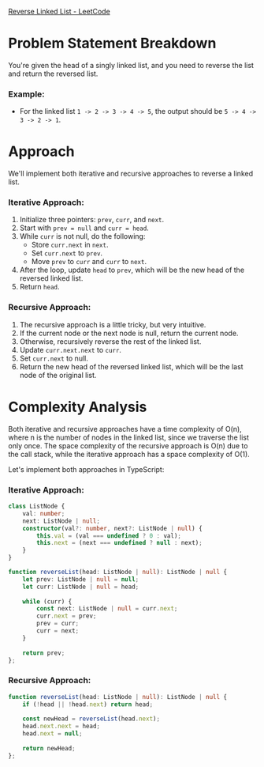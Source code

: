 [Reverse Linked List - LeetCode](https://leetcode.com/problems/reverse-linked-list/description/)

# Problem Statement Breakdown
You're given the head of a singly linked list, and you need to reverse the list and return the reversed list.

### Example:
- For the linked list `1 -> 2 -> 3 -> 4 -> 5`, the output should be `5 -> 4 -> 3 -> 2 -> 1`.

# Approach
We'll implement both iterative and recursive approaches to reverse a linked list.

### Iterative Approach:
1. Initialize three pointers: `prev`, `curr`, and `next`.
2. Start with `prev = null` and `curr = head`.
3. While `curr` is not null, do the following:
    - Store `curr.next` in `next`.
    - Set `curr.next` to `prev`.
    - Move `prev` to `curr` and `curr` to `next`.
4. After the loop, update `head` to `prev`, which will be the new head of the reversed linked list.
5. Return `head`.

### Recursive Approach:
1. The recursive approach is a little tricky, but very intuitive.
2. If the current node or the next node is null, return the current node.
3. Otherwise, recursively reverse the rest of the linked list.
4. Update `curr.next.next` to `curr`.
5. Set `curr.next` to null.
6. Return the new head of the reversed linked list, which will be the last node of the original list.

# Complexity Analysis
Both iterative and recursive approaches have a time complexity of O(n), where n is the number of nodes in the linked list, since we traverse the list only once. The space complexity of the recursive approach is O(n) due to the call stack, while the iterative approach has a space complexity of O(1).

Let's implement both approaches in TypeScript:

### Iterative Approach:
```typescript
class ListNode {
    val: number;
    next: ListNode | null;
    constructor(val?: number, next?: ListNode | null) {
        this.val = (val === undefined ? 0 : val);
        this.next = (next === undefined ? null : next);
    }
}

function reverseList(head: ListNode | null): ListNode | null {
    let prev: ListNode | null = null;
    let curr: ListNode | null = head;
    
    while (curr) {
        const next: ListNode | null = curr.next;
        curr.next = prev;
        prev = curr;
        curr = next;
    }
    
    return prev;
};
```

### Recursive Approach:
```typescript
function reverseList(head: ListNode | null): ListNode | null {
    if (!head || !head.next) return head;
    
    const newHead = reverseList(head.next);
    head.next.next = head;
    head.next = null;
    
    return newHead;
};
```
